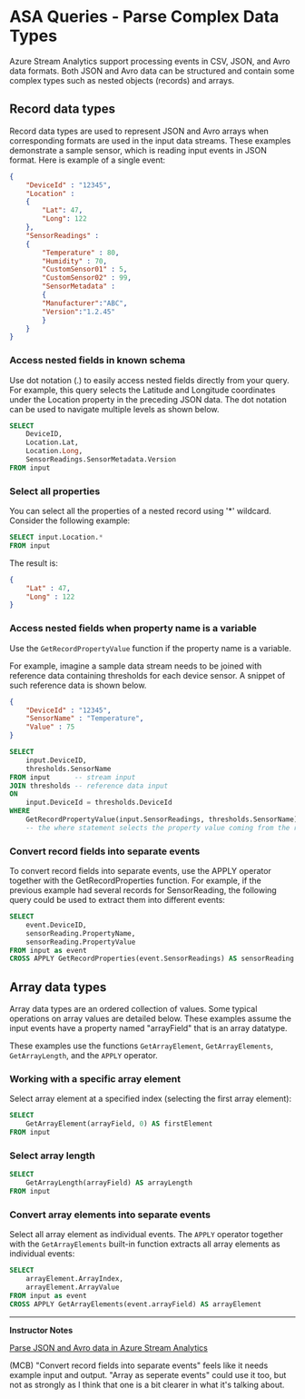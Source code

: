 # ASA Queries - Parse Complex Data Types

Azure Stream Analytics support processing events in CSV, JSON, and Avro data formats. Both JSON and Avro data can be structured and contain some complex types such as nested objects (records) and arrays.

## Record data types

Record data types are used to represent JSON and Avro arrays when corresponding formats are used in the input data streams. These examples demonstrate a sample sensor, which is reading input events in JSON format. Here is example of a single event:

```JSON
{
    "DeviceId" : "12345",
    "Location" :
    {
        "Lat": 47,
        "Long": 122
    },
    "SensorReadings" :
    {
        "Temperature" : 80,
        "Humidity" : 70,
        "CustomSensor01" : 5,
        "CustomSensor02" : 99,
        "SensorMetadata" : 
        {
        "Manufacturer":"ABC",
        "Version":"1.2.45"
        }
    }
}
```

### Access nested fields in known schema

Use dot notation (.) to easily access nested fields directly from your query. For example, this query selects the Latitude and Longitude coordinates under the Location property in the preceding JSON data. The dot notation can be used to navigate multiple levels as shown below.

```SQL
SELECT
    DeviceID,
    Location.Lat,
    Location.Long,
    SensorReadings.SensorMetadata.Version
FROM input
```

### Select all properties

You can select all the properties of a nested record using '*' wildcard. Consider the following example:

```SQL
SELECT input.Location.*
FROM input
```

The result is:

```JSON
{
    "Lat" : 47,
    "Long" : 122
}
```

### Access nested fields when property name is a variable

Use the `GetRecordPropertyValue` function if the property name is a variable.

For example, imagine a sample data stream needs to be joined with reference data containing thresholds for each device sensor. A snippet of such reference data is shown below.

```JSON
{
    "DeviceId" : "12345",
    "SensorName" : "Temperature",
    "Value" : 75
}
```

```SQL
SELECT
    input.DeviceID,
    thresholds.SensorName
FROM input      -- stream input
JOIN thresholds -- reference data input
ON
    input.DeviceId = thresholds.DeviceId
WHERE
    GetRecordPropertyValue(input.SensorReadings, thresholds.SensorName) > thresholds.Value
    -- the where statement selects the property value coming from the reference data
```

### Convert record fields into separate events

To convert record fields into separate events, use the APPLY operator together with the GetRecordProperties function. For example, if the previous example had several records for SensorReading, the following query could be used to extract them into different events:

```SQL
SELECT
    event.DeviceID,
    sensorReading.PropertyName,
    sensorReading.PropertyValue
FROM input as event
CROSS APPLY GetRecordProperties(event.SensorReadings) AS sensorReading
```

## Array data types

Array data types are an ordered collection of values. Some typical operations on array values are detailed below. These examples assume the input events have a property named "arrayField" that is an array datatype.

These examples use the functions `GetArrayElement`, `GetArrayElements`, `GetArrayLength`, and the `APPLY` operator.

### Working with a specific array element

Select array element at a specified index (selecting the first array element):

```SQL
SELECT
    GetArrayElement(arrayField, 0) AS firstElement
FROM input
```

### Select array length

```SQL
SELECT
    GetArrayLength(arrayField) AS arrayLength
FROM input
```

### Convert array elements into separate events

Select all array element as individual events. The `APPLY` operator together with the `GetArrayElements` built-in function extracts all array elements as individual events:

```SQL
SELECT
    arrayElement.ArrayIndex,
    arrayElement.ArrayValue
FROM input as event
CROSS APPLY GetArrayElements(event.arrayField) AS arrayElement
```

---

**Instructor Notes**

[Parse JSON and Avro data in Azure Stream Analytics](https://docs.microsoft.com/en-us/azure/stream-analytics/stream-analytics-parsing-json)

(MCB) "Convert record fields into separate events" feels like it needs example input and output.  "Array as seperate events" could use it too, but not as strongly as I think that one is a bit clearer in what it's talking about.